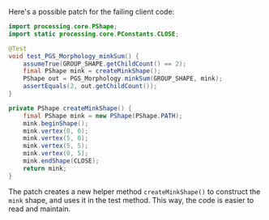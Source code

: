Here's a possible patch for the failing client code:

```java
import processing.core.PShape;
import static processing.core.PConstants.CLOSE;

@Test
void test_PGS_Morphology_minkSum() {
    assumeTrue(GROUP_SHAPE.getChildCount() == 2);
    final PShape mink = createMinkShape();
    PShape out = PGS_Morphology.minkSum(GROUP_SHAPE, mink);
    assertEquals(2, out.getChildCount());
}

private PShape createMinkShape() {
    final PShape mink = new PShape(PShape.PATH);
    mink.beginShape();
    mink.vertex(0, 0);
    mink.vertex(5, 0);
    mink.vertex(5, 5);
    mink.vertex(0, 5);
    mink.endShape(CLOSE);
    return mink;
}
```

The patch creates a new helper method `createMinkShape()` to construct the `mink` shape, and uses it in the test method. This way, the code is easier to read and maintain.